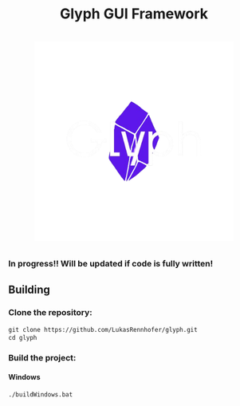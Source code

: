 <h1 align="center">
Glyph GUI Framework
<h1/>


<p align="center">
    <img src="https://raw.githubusercontent.com/LukasRennhofer/Glyph/refs/heads/main/resources/logos/Glyph-logoWBG.png" width="400"alt="Glyph Logo">
</p>


### In progress!! Will be updated if code is fully written!

## Building

### Clone the repository:

```
git clone https://github.com/LukasRennhofer/glyph.git
cd glyph
```

### Build the project:
#### Windows
```
./buildWindows.bat
```

